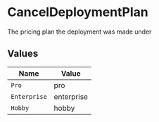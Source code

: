 # CancelDeploymentPlan

The pricing plan the deployment was made under


## Values

| Name         | Value        |
| ------------ | ------------ |
| `Pro`        | pro          |
| `Enterprise` | enterprise   |
| `Hobby`      | hobby        |